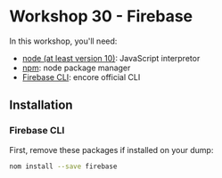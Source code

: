 # Workshop 30 - Firebase

In this workshop, you'll need:

- [node (at least version 10)](https://github.com/nodejs/node): JavaScript interpretor
- [npm](https://www.npmjs.com/): node package manager
- [Firebase CLI](https://encore.dev/docs/quick-start#install-the-encore-cli): encore official CLI

## Installation

### Firebase CLI

First, remove these packages if installed on your dump:

```bash
nom install --save firebase
```